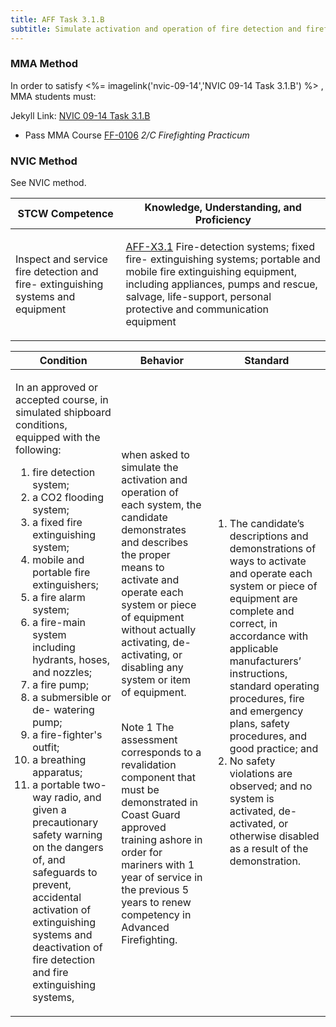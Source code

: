 ```yaml
---
title: AFF Task 3.1.B 
subtitle: Simulate activation and operation of fire detection and firefighting equipment
---
```



### MMA Method

In order to satisfy <%= imagelink('nvic-09-14','NVIC 09-14  Task  3.1.B') %> , MMA students must:

Jekyll Link: [NVIC 09-14  Task  3.1.B](/stcw23/assets/images/nvic-09-14.pdf)

* Pass MMA Course  [FF-0106](FF-0106) *2/C Firefighting Practicum*


### NVIC Method

<a onclick="togglevisibility('nvic_methods')" >See NVIC method.</a>

<div id='nvic_methods' class='hide'>

<table>
<thead>
<tr>
<th class='forty'> STCW Competence </th>
<th class='sixty'> Knowledge, Understanding, and Proficiency </th>
</tr>
</thead>




<tbody>
<tr><td markdown='1'>

Inspect and service fire detection and fire- extinguishing systems and equipment

</td><td markdown='1'>

[AFF-X3.1](../../tables/63.html#AFF-X3.1) Fire-detection systems; fixed fire- extinguishing systems; portable and mobile fire extinguishing equipment, including appliances, pumps and rescue, salvage, life-support, personal protective and communication equipment

</td></tr>


</tbody>
</table>


<table>
<thead>
<tr><th class='twenty'>  Condition </th><th class='twenty'> Behavior </th><th  class='sixty'>Standard </th></tr>
</thead>
<tbody >



<tr><td markdown='1'>

In an approved or accepted course, in simulated shipboard conditions, equipped with the following:

1. fire detection system;
2. a CO2 flooding system;
3. a fixed fire extinguishing system;
4. mobile and portable fire extinguishers;
5. a fire alarm system;
6. a fire-main system including hydrants, hoses, and nozzles;
7. a fire pump;
8. a submersible or de- watering pump;
9. a fire-fighter's outfit;
10. a breathing apparatus;
11. a portable two-way radio, and given a precautionary safety warning on the dangers of, and safeguards to prevent, accidental activation of extinguishing systems and deactivation of fire detection and fire extinguishing systems,

</td><td markdown='1'>

when asked to simulate the activation and operation of each system, the candidate demonstrates and describes the proper means to activate and operate each system or piece of equipment without actually activating, de-activating, or disabling any system or item of equipment.

<br>

<div class="tooltip">Note 1
<span class="tooltiptext">
The assessment corresponds to a revalidation component that must be demonstrated in Coast Guard approved training ashore in order for mariners with 1 year of service in the previous 5 years to renew competency in Advanced Firefighting.
</span>
</div>


</td><td markdown='1'>

1. The candidate’s descriptions and demonstrations of ways to activate and operate each system or piece of equipment are complete and correct, in accordance with applicable manufacturers’ instructions, standard operating procedures, fire and emergency plans, safety procedures, and good practice; and
2. No safety violations are observed; and no system is activated, de-activated, or otherwise disabled as a result of the demonstration.

</td></tr>
</tbody>
</table>
</div>
